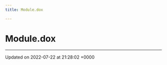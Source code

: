 ```yaml
---
title: Module.dox

---
```


# Module.dox








-------------------------------

Updated on 2022-07-22 at 21:28:02 +0000
